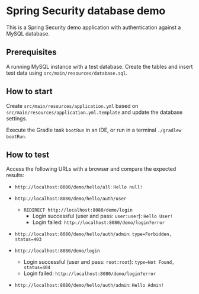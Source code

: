 # Spring Security database demo

This is a Spring Security demo application with authentication against a MySQL database.

## Prerequisites

A running MySQL instance with a test database. Create the tables and insert test data using `src/main/resources/database.sql`.

## How to start

Create `src/main/resources/application.yml` based on `src/main/resources/application.yml.template` and update the database settings.

Execute the Gradle task `bootRun` in an IDE, or run in a terminal `./gradlew bootRun`.

## How to test

Access the following URLs with a browser and compare the expected results:

- `http://localhost:8080/demo/hello/all`: `Hello null!`

- `http://localhost:8080/demo/hello/auth/user`
    - `REDIRECT http://localhost:8080/demo/login`
        - Login successful (user and pass: `user:user`): `Hello User!`
        - Login failed: `http://localhost:8080/demo/login?error`

- `http://localhost:8080/demo/hello/auth/admin`: `type=Forbidden, status=403`

- `http://localhost:8080/demo/login`
    - Login successful (user and pass: `root:root`): `type=Not Found, status=404`
    - Login failed: `http://localhost:8080/demo/login?error`

- `http://localhost:8080/demo/hello/auth/admin`: `Hello Admin!`
